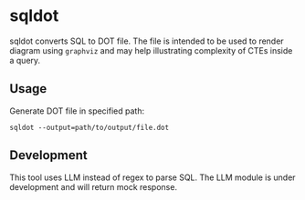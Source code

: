 # sqldot

sqldot converts SQL to DOT file. The file is intended to be used to render diagram using `graphviz` and may help illustrating complexity of CTEs inside a query.

## Usage

Generate DOT file in specified path:

```shell
sqldot --output=path/to/output/file.dot
```

## Development

This tool uses LLM instead of regex to parse SQL. The LLM module is under development and will return mock response.
